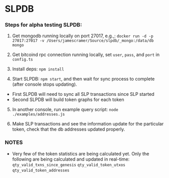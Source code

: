 
# SLPDB

### Steps for alpha testing SLPDB: 

1) Get mongodb running locally on port 27017, e.g.,:
`docker run -d -p 27017:27017 -v /Users/jamescramer/Source/slpdb/_mongo:/data/db mongo`

2) Get bitcoind rpc connection running locally, set `user`, `pass`, and `port` in `config.ts`

3) Install deps: `npm install`

4) Start SLPDB: `npm start`, and then wait for sync process to complete (after console stops updating).
* First SLPDB will need to sync all SLP transactions since SLP started
* Second SLPDB will build token graphs for each token

5) In another console, run example query script: `node ./examples/addresses.js`

6) Make SLP transactions and see the information update for the particular token, check that the db addresses updated properly.

### NOTES

* Very few of the token statistics are being calculated yet.  Only the following are being calculated and updated in real-time:
    `qty_valid_txns_since_genesis`
    `qty_valid_token_utxos`
    `qty_valid_token_addresses`
